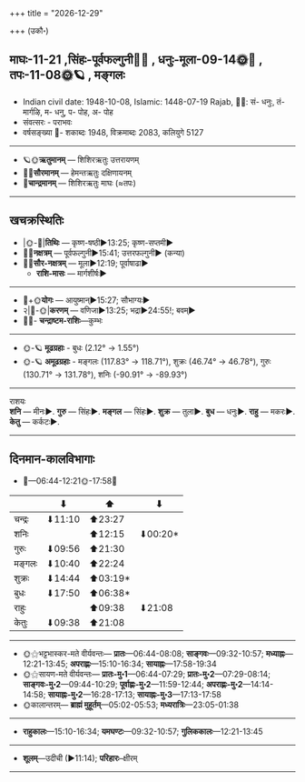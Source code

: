 +++
title = "2026-12-29"

+++
(उकौ॰)
## माघः-11-21  ,सिंहः-पूर्वफल्गुनी🌛🌌  ,  धनुः-मूला-09-14🌞🌌  ,  तपः-11-08🌞🪐  , मङ्गलः
- Indian civil date: 1948-10-08, Islamic: 1448-07-19 Rajab, 🌌🌞: सं- धनुः, तं- मार्गऴि, म- धनु, प- पोह, अ- पोह
- संवत्सरः - पराभवः
- वर्षसङ्ख्या 🌛- शकाब्दः 1948, विक्रमाब्दः 2083, कलियुगे 5127
___________________
- 🪐🌞**ऋतुमानम्** — शिशिरऋतुः उत्तरायणम्
- 🌌🌞**सौरमानम्** — हेमन्तऋतुः दक्षिणायनम्
- 🌛**चान्द्रमानम्** — शिशिरऋतुः माघः (≈तपः)
___________________


## खचक्रस्थितिः
- |🌞-🌛|**तिथिः** — कृष्ण-षष्ठी►13:25; कृष्ण-सप्तमी►  
- 🌌🌛**नक्षत्रम्** — पूर्वफल्गुनी►15:41; उत्तरफल्गुनी► (कन्या)  
- 🌌🌞**सौर-नक्षत्रम्** — मूला►12:19; पूर्वाषाढा►  
  - **राशि-मासः** — मार्गशीर्षः► 
___________________
- 🌛+🌞**योगः** — आयुष्मान्►15:27; सौभाग्यः►  
- २|🌛-🌞|**करणम्** — वणिजा►13:25; भद्रा►24:55!; बवम्►  
- 🌌🌛- **चन्द्राष्टम-राशिः**—कुम्भः  
___________________
- 🌞-🪐 **मूढग्रहाः** - बुधः (2.12° → 1.55°)
- 🌞-🪐 **अमूढग्रहाः** - मङ्गलः (117.83° → 118.71°), शुक्रः (46.74° → 46.78°), गुरुः (130.71° → 131.78°), शनिः (-90.91° → -89.93°)
___________________
राशयः  
**शनि** — मीनः►. **गुरु** — सिंहः►. **मङ्गल** — सिंहः►. **शुक्र** — तुला►. **बुध** — धनुः►. **राहु** — मकरः►. **केतु** — कर्कटः►. 
___________________


## दिनमान-कालविभागाः
- 🌅—06:44-12:21🌞-17:58🌇  

|      |⬇     |⬆     |⬇     |
|------|-----|-----|------|
|चन्द्रः|⬇11:10 |⬆23:27 |     |
|शनिः   |     |⬆12:15 |⬇00:20*|
|गुरुः  |⬇09:56 |⬆21:30 |     |
|मङ्गलः |⬇10:40 |⬆22:24 |     |
|शुक्रः |⬇14:44 |⬆03:19*|     |
|बुधः   |⬇17:50 |⬆06:38*|     |
|राहुः  |     |⬆09:38 |⬇21:08 |
|केतुः  |⬇09:38 |⬆21:08 |     |
___________________
- 🌞⚝भट्टभास्कर-मते वीर्यवन्तः— **प्रातः**—06:44-08:08; **साङ्गवः**—09:32-10:57; **मध्याह्नः**—12:21-13:45; **अपराह्णः**—15:10-16:34; **सायाह्नः**—17:58-19:34  
- 🌞⚝सायण-मते वीर्यवन्तः— **प्रातः-मु॰1**—06:44-07:29; **प्रातः-मु॰2**—07:29-08:14; **साङ्गवः-मु॰2**—09:44-10:29; **पूर्वाह्णः-मु॰2**—11:59-12:44; **अपराह्णः-मु॰2**—14:14-14:58; **सायाह्नः-मु॰2**—16:28-17:13; **सायाह्नः-मु॰3**—17:13-17:58  
- 🌞कालान्तरम्— **ब्राह्मं मुहूर्तम्**—05:02-05:53; **मध्यरात्रिः**—23:05-01:38  
___________________
- **राहुकालः**—15:10-16:34; **यमघण्टः**—09:32-10:57; **गुलिककालः**—12:21-13:45  
___________________
- **शूलम्**—उदीची (►11:14); **परिहारः**–क्षीरम्  
___________________
